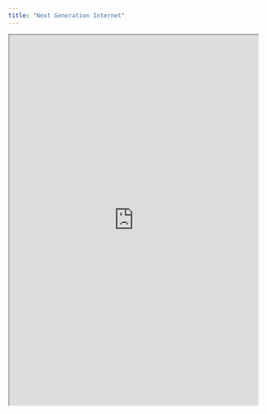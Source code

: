 ```yaml
---
title: "Next Generation Internet"
---
```



<iframe height="750" width="100%" src="https://ewelton.github.io/ktest/wiki.html#Next%20Generation%20Internet"></iframe>
